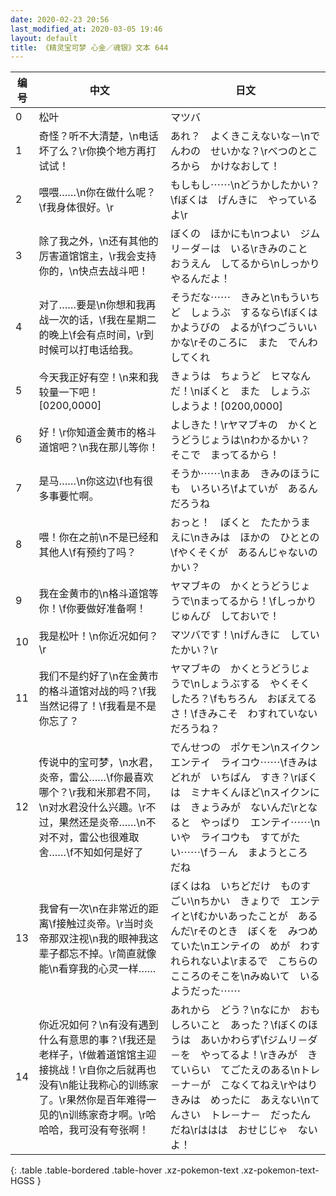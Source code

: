 ```yaml
---
date: 2020-02-23 20:56
last_modified_at: 2020-03-05 19:46
layout: default
title: 《精灵宝可梦 心金／魂银》文本 644
---
```

| 编号 | 中文 | 日文 |
| ---- | ---- | ---- |
| 0 | 松叶 | マツバ |
| 1 | 奇怪？听不大清楚，\n电话坏了么？\r你换个地方再打试试！ | あれ？　よくきこえないな－\nでんわの　せいかな？\rべつのところから　かけなおして！ |
| 2 | 喂喂……\n你在做什么呢？\f我身体很好。\r | もしもし⋯⋯\nどうかしたかい？\fぼくは　げんきに　やっているよ\r |
| 3 | 除了我之外，\n还有其他的厉害道馆馆主，\r我会支持你的，\n快点去战斗吧！ | ぼくの　ほかにも\nつよい　ジムリ－ダ－は　いる\rきみのこと　おうえん　してるから\nしっかり　やるんだよ！ |
| 4 | 对了……要是\n你想和我再战一次的话，\f我在星期二的晚上\f会有点时间，\r到时候可以打电话给我。 | そうだな⋯⋯　きみと\nもういちど　しょうぶ　するなら\fぼくは　かようびの　よるが\fつごういいかな\rそのころに　また　でんわしてくれ |
| 5 | 今天我正好有空！\n来和我较量一下吧！[0200,0000] | きょうは　ちょうど　ヒマなんだ！\nぼくと　また　しょうぶ　しようよ！[0200,0000] |
| 6 | 好！\r你知道金黄市的格斗道馆吧？\n我在那儿等你！ | よしきた！\rヤマブキの　かくとうどうじょうは\nわかるかい？　そこで　まってるから！ |
| 7 | 是马……\n你这边\f也有很多事要忙啊。 | そうか⋯⋯\nまあ　きみのほうにも　いろいろ\fよていが　あるんだろうね |
| 8 | 喂！你在之前\n不是已经和其他人\f有预约了吗？ | おっと！　ぼくと　たたかうまえに\nきみは　ほかの　ひととの\fやくそくが　あるんじゃないのかい？ |
| 9 | 我在金黄市的\n格斗道馆等你！\f你要做好准备啊！ | ヤマブキの　かくとうどうじょうで\nまってるから！\fしっかり　じゅんび　しておいで！ |
| 10 | 我是松叶！\n你近况如何？\r | マツバです！\nげんきに　していたかい？\r |
| 11 | 我们不是约好了\n在金黄市的格斗道馆对战的吗？\f我当然记得了！\f我看是不是你忘了？ | ヤマブキの　かくとうどうじょうで\nしょうぶする　やくそく　したろ？\fもちろん　おぼえてるさ！\fきみこそ　わすれていない　だろうね？ |
| 12 | 传说中的宝可梦，\n水君，炎帝，雷公……\f你最喜欢哪个？\r我和米那君不同，\n对水君没什么兴趣。\r不过，果然还是炎帝……\n不对不对，雷公也很难取舍……\f不知如何是好了 | でんせつの　ポケモン\nスイクン　エンテイ　ライコウ⋯⋯\fきみは　どれが　いちばん　すき？\rぼくは　ミナキくんほど\nスイクンには　きょうみが　ないんだ\rとなると　やっぱり　エンテイ⋯⋯\nいや　ライコウも　すてがたい⋯⋯\fう－ん　まようところ　だね |
| 13 | 我曾有一次\n在非常近的距离\f接触过炎帝。\r当时炎帝那双注视\n我的眼神我这辈子都忘不掉。\r简直就像能\n看穿我的心灵一样…… | ぼくはね　いちどだけ　ものすごい\nちかい　きょりで　エンテイと\fむかいあったことが　あるんだ\rそのとき　ぼくを　みつめていた\nエンテイの　めが　わすれられないよ\rまるで　こちらの　こころのそこを\nみぬいて　いるようだった⋯⋯ |
| 14 | 你近况如何？\n有没有遇到什么有意思的事？\f我还是老样子，\f做着道馆馆主迎接挑战！\r自你之后就再也没有\n能让我称心的训练家了。\r果然你是百年难得一见的\n训练家奇才啊。\r哈哈哈，我可没有夸张啊！ | あれから　どう？\nなにか　おもしろいこと　あった？\fぼくのほうは　あいかわらず\fジムリ－ダ－を　やってるよ！\rきみが　きていらい　てごたえのある\nトレ－ナ－が　こなくてねえ\rやはり　きみは　めったに　あえない\nてんさい　トレ－ナ－　だったんだね\rははは　おせじじゃ　ないよ！ |
{: .table .table-bordered .table-hover .xz-pokemon-text .xz-pokemon-text-HGSS }